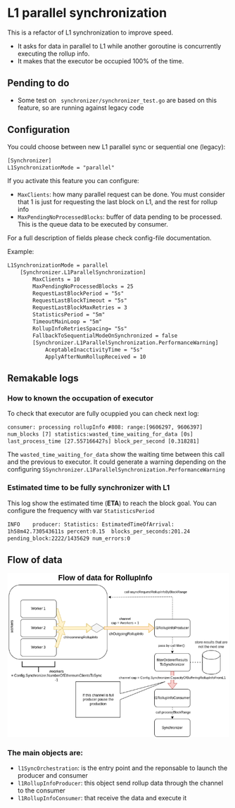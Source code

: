 # L1 parallel synchronization
This is a refactor of L1 synchronization to improve speed.
- It asks for data in parallel  to L1 while another goroutine is concurrently executing the rollup info.
- It makes that the executor be occupied 100% of the time.

## Pending to do  
- Some test on ` synchronizer/synchronizer_test.go` are based on this feature, so are running against legacy code

## Configuration
You could choose between new L1 parallel sync or sequential one (legacy): 
```
[Synchronizer]
L1SynchronizationMode = "parallel"
```
If you activate this feature you can configure:
- `MaxClients`: how many parallel request can be done. You must consider that 1 is just for requesting the last block on L1, and the rest for rollup info
- `MaxPendingNoProcessedBlocks`:  buffer of data pending to be processed. This is the queue data to be executed by consumer.

For a full description of fields please check config-file documentation.

Example: 
```
L1SynchronizationMode = parallel
	[Synchronizer.L1ParallelSynchronization]
		MaxClients = 10
		MaxPendingNoProcessedBlocks = 25
		RequestLastBlockPeriod = "5s"
		RequestLastBlockTimeout = "5s"
		RequestLastBlockMaxRetries = 3
		StatisticsPeriod = "5m"
		TimeoutMainLoop = "5m"
		RollupInfoRetriesSpacing= "5s"
		FallbackToSequentialModeOnSynchronized = false
		[Synchronizer.L1ParallelSynchronization.PerformanceWarning]
			AceptableInacctivityTime = "5s"
			ApplyAfterNumRollupReceived = 10

```
## Remakable logs
### How to known the occupation of executor
To check that executor are fully ocuppied you can check next log:
```
consumer: processing rollupInfo #808: range:[9606297, 9606397] num_blocks [7] statistics:wasted_time_waiting_for_data [0s] last_process_time [27.557166427s] block_per_second [0.318281]
```
The `wasted_time_waiting_for_data` show the waiting time between this call and the previous to executor. It could generate a warning depending on the configuring `SSynchronizer.L1ParallelSynchronization.PerformanceWarning`

### Estimated time to be fully synchronizer with L1
This log show the estimated time (**ETA**) to reach the block goal. You can configure the frequency with var `StatisticsPeriod`
```
INFO	producer: Statistics: EstimatedTimeOfArrival: 1h58m42.730543611s percent:0.15  blocks_per_seconds:201.24 pending_block:2222/1435629 num_errors:0
```

## Flow of data
![l1_sync_channels_flow_v2 drawio](l1_sync_channels_flow_v2.drawio.png)


### The main objects are:
- `l1SyncOrchestration`: is the entry point and the reponsable to launch the producer and consumer
- `l1RollupInfoProducer`: this object send rollup data through the channel to the consumer
- `l1RollupInfoConsumer`: that receive the data and execute it


